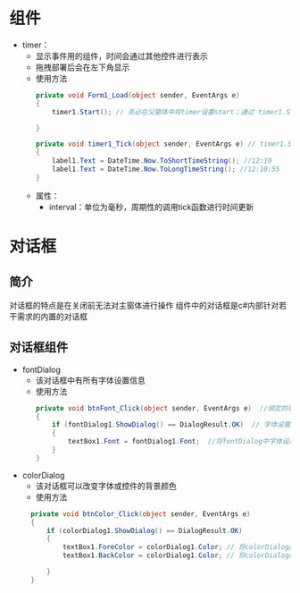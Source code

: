# 组件
* timer：
  * 显示事件用的组件，时间会通过其他控件进行表示
  * 拖拽部署后会在左下角显示
  * 使用方法
    ```cs
    private void Form1_Load(object sender, EventArgs e)
    {
        timer1.Start(); // 务必在父窗体中将timer设置start；通过 timer1.Stop()即可停止

    }

    private void timer1_Tick(object sender, EventArgs e) // timer1.Start()后的会自动调用该事件
    {
        label1.Text = DateTime.Now.ToShortTimeString(); //12:10
        label1.Text = DateTime.Now.ToLongTimeString(); //12:10:55
    }
    ```
  * 属性：
    * interval：单位为毫秒，周期性的调用tick函数进行时间更新

# 对话框
## 简介
对话框的特点是在关闭前无法对主窗体进行操作
组件中的对话框是c#内部针对若干需求的内置的对话框

## 对话框组件
* fontDialog
  * 该对话框中有所有字体设置信息
  * 使用方法
    ```cs
    private void btnFont_Click(object sender, EventArgs e)  //绑定的事件
    {
        if (fontDialog1.ShowDialog() == DialogResult.OK)  // 字体设置完毕后，若点击OK
        {
            textBox1.Font = fontDialog1.Font;  //将fontDialog中字体设置信息传递至textBox1来改变其中的字体
        }
    }
    ```
* colorDialog
  * 该对话框可以改变字体或控件的背景颜色
  * 使用方法
  ```cs
    private void btnColor_Click(object sender, EventArgs e)
    {
        if (colorDialog1.ShowDialog() == DialogResult.OK)
        {
            textBox1.ForeColor = colorDialog1.Color; // 将colorDialog颜色信息添加至字体颜色
            textBox1.BackColor = colorDialog1.Color; // 将colorDialog颜色信息添加至textBox的背景颜色

        }
    }
  ```
